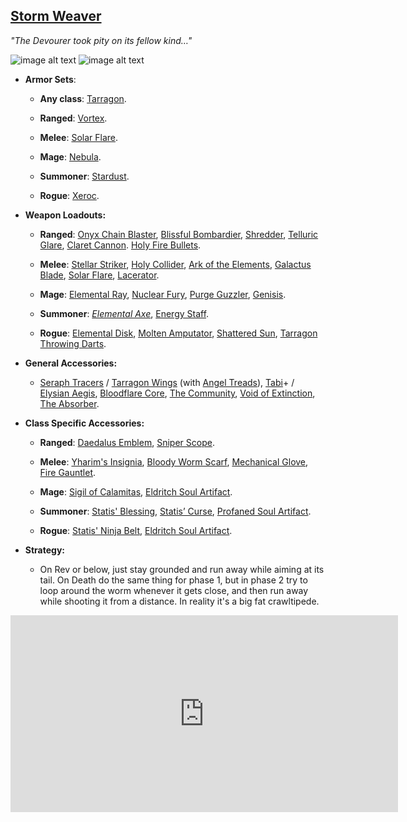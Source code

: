 ## [Storm Weaver](https://calamitymod.gamepedia.com/Storm_Weaver)

*"The Devourer took pity on its fellow kind…"*

![image alt text](../public/BMbpD6rCZ1qoniF20u7H2A_img_64.png)
![image alt text](../public/BMbpD6rCZ1qoniF20u7H2A_img_65.png)

* **Armor Sets**:

    * **Any class**: [Tarragon](https://calamitymod.gamepedia.com/Tarragon_armor).

    * **Ranged**: [Vortex](https://terraria.gamepedia.com/Vortex_armor).

    * **Melee**: [Solar Flare](https://terraria.gamepedia.com/Solar_Flare_armor).

    * **Mage**: [Nebula](https://terraria.gamepedia.com/Nebula_armor).

    * **Summoner**: [Stardust](https://terraria.gamepedia.com/Stardust_armor).

    * **Rogue**: [Xeroc](https://calamitymod.gamepedia.com/Xeroc_armor).

* **Weapon Loadouts:**

    * **Ranged**: [Onyx Chain Blaster](https://calamitymod.gamepedia.com/Onyx_Chain_Blaster), [Blissful Bombardier](https://calamitymod.gamepedia.com/Blissful_Bombardier), [Shredder](https://calamitymod.gamepedia.com/Shredder), [Telluric Glare](https://calamitymod.gamepedia.com/Telluric_Glare), [Claret Cannon](https://calamitymod.gamepedia.com/Claret_Cannon). [Holy Fire Bullets](https://calamitymod.gamepedia.com/Holy_Fire_Bullet).

    * **Melee**: [Stellar Striker](https://calamitymod.gamepedia.com/Stellar_Striker), [Holy Collider](https://calamitymod.gamepedia.com/Holy_Collider), [Ark of the Elements](https://calamitymod.gamepedia.com/Ark_of_the_Elements), [Galactus Blade](https://calamitymod.gamepedia.com/Galactus_Blade), [Solar Flare](https://calamitymod.gamepedia.com/Solar_Flare), [Lacerator](https://calamitymod.gamepedia.com/Lacerator).

    * **Mage**: [Elemental Ray](https://calamitymod.gamepedia.com/Elemental_Ray), [Nuclear Fury](https://calamitymod.gamepedia.com/Nuclear_Fury), [Purge Guzzler](https://calamitymod.gamepedia.com/Purge_Guzzler), [Genisis](https://calamitymod.gamepedia.com/Genisis).

    * **Summoner**: [*Elemental Axe*](https://calamitymod.gamepedia.com/Elemental_Axe), [Energy Staff](https://calamitymod.gamepedia.com/Energy_Staff).

    * **Rogue**: [Elemental Disk](https://calamitymod.gamepedia.com/Elemental_Disk), [Molten Amputator](https://calamitymod.gamepedia.com/Molten_Amputator), [Shattered Sun](https://calamitymod.gamepedia.com/Shattered_Sun), [Tarragon Throwing Darts](https://calamitymod.gamepedia.com/Tarragon_Throwing_Dart).

* **General Accessories:**

    * [Seraph Tracers](https://calamitymod.gamepedia.com/Seraph_Tracers) / [Tarragon Wings](https://calamitymod.gamepedia.com/Wings) (with [Angel Treads](https://calamitymod.gamepedia.com/Angel_Treads)), [Tabi](https://terraria.gamepedia.com/Tabi)+ / [Elysian Aegis](https://calamitymod.gamepedia.com/Elysian_Aegis), [Bloodflare Core](https://calamitymod.gamepedia.com/Bloodflare_Core), [The Community](https://calamitymod.gamepedia.com/The_Community), [Void of Extinction](https://calamitymod.gamepedia.com/Void_of_Extinction), [The Absorber](https://calamitymod.gamepedia.com/The_Absorber).

* **Class Specific Accessories:**

    * **Ranged**: [Daedalus Emblem](https://calamitymod.gamepedia.com/Daedalus_Emblem), [Sniper Scope](https://terraria.gamepedia.com/Sniper_Scope).

    * **Melee**: [Yharim's Insignia](https://calamitymod.gamepedia.com/Yharim%27s_Insignia), [Bloody Worm Scarf](https://calamitymod.gamepedia.com/Bloody_Worm_Scarf), [Mechanical Glove](https://terraria.gamepedia.com/Mechanical_Glove), [Fire Gauntlet](https://terraria.gamepedia.com/Fire_Gauntlet).

    * **Mage**: [Sigil of Calamitas](https://calamitymod.gamepedia.com/Sigil_of_Calamitas), [Eldritch Soul Artifact](https://calamitymod.gamepedia.com/Eldritch_Soul_Artifact).
      
    * **Summoner**: [Statis' Blessing](https://calamitymod.gamepedia.com/Statis%27_Blessing), [Statis’ Curse](https://calamitymod.gamepedia.com/Statis%27_Curse), [Profaned Soul Artifact](https://calamitymod.gamepedia.com/Profaned_Soul_Artifact).
      
    * **Rogue**: [Statis' Ninja Belt](https://calamitymod.gamepedia.com/Statis%27_Ninja_Belt), [Eldritch Soul Artifact](https://calamitymod.gamepedia.com/Eldritch_Soul_Artifact).

* **Strategy:**

    * On Rev or below, just stay grounded and run away while aiming at its tail. On Death do the same thing for phase 1, but in phase 2 try to loop around the worm whenever it gets close, and then run away while shooting it from a distance. In reality it's a big fat crawltipede.

<div align="center"><iframe width="620" height="315" src="https://www.youtube.com/embed/17p6Ol_ugRk" frameborder="0" allowfullscreen></iframe></div>
